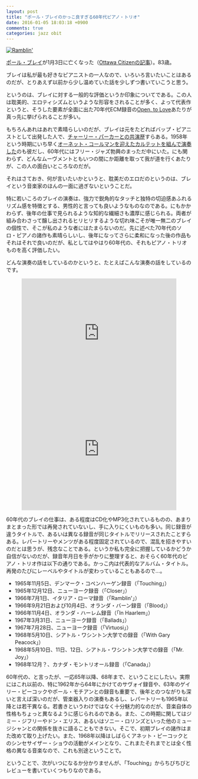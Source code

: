 ```yaml
---
layout: post
title: "ポール・ブレイのかっこ良すぎる60年代ピアノ・トリオ"
date: 2016-01-05 18:03:18 +0900
comments: true
categories: jazz obit
---
```

<a href="http://www.amazon.co.jp/exec/obidos/ASIN/B003VL9KQ0/myhumangetsme-22/ref=nosim/" name="amazletlink" target="_blank"><img src="http://ecx.images-amazon.com/images/I/51z7RKRSrnL.jpg" alt="Ramblin'" style="border: none;" /></a>

<a href="https://ja.wikipedia.org/wiki/%E3%83%9D%E3%83%BC%E3%83%AB%E3%83%BB%E3%83%96%E3%83%AC%E3%82%A4">ポール・ブレイ</a>が1月3日に亡くなった（<a href="http://ottawacitizen.com/entertainment/music/jazzblog/r-i-p-paul-bley">Ottawa Citizenの記事</a>）。83歳。

ブレイは私が最も好きなピアニストの一人なので、いろいろ言いたいことはあるのだが、とりあえず以前から少し温めていた話を少しずつ書いていこうと思う。

<!--more-->

というのは、ブレイに対する一般的な評価というか印象についてである。この人は耽美的、エロティシズムというような形容をされることが多く、よって代表作というと、そうした要素が全面に出た70年代ECM録音の<a href="http://www.amazon.co.jp/exec/obidos/ASIN/B001BOX2WC/myhumangetsme-22/ref=nosim/" name="amazletlink" target="_blank">Open, to Love</a>あたりが真っ先に挙げられることが多い。

もちろんあれはあれで素晴らしいのだが、ブレイは元をたどればバップ・ピアニストとして出発した人で、<a href="http://www.amazon.co.jp/exec/obidos/ASIN/B00000AFBR/myhumangetsme-22/ref=nosim/" name="amazletlink" target="_blank">チャーリー・パーカーとの共演歴</a>すらある。1958年という時期にいち早く<a href="http://www.amazon.co.jp/exec/obidos/ASIN/B00O6IIGY4/myhumangetsme-22/ref=nosim/" name="amazletlink" target="_blank">オーネット・コールマンを迎えたカルテットを組んで演奏した</a>のも彼だし、60年代にはフリー・ジャズ勃興のまっただ中にいた。にも関わらず、どんなムーヴメントともいつの間にか距離を取って我が道を行くあたりが、この人の面白いところなのだが。

それはさておき、何が言いたいかというと、耽美だのエロだのというのは、ブレイという音楽家のほんの一面に過ぎないということだ。

特に若いころのブレイの演奏は、強力で鋭角的なタッチと独特の切迫感あふれるリズム感を特徴とする、男性的と言っても良いようなものなのである。にもかかわらず、後年の仕事で見られるような知的な繊細さも濃厚に感じられる。両者が組み合わさって醸し出されるヒリヒリするような切れ味こそが唯一無二のブレイの個性で、そこが私のような者にはたまらないのだ。先に述べた70年代のソロ・ピアノの諸作も素晴らしいし、後年になってさらに柔和になった後の作品もそれはそれで良いのだが、私としてはやはり60年代の、それもピアノ・トリオものを高く評価したい。

どんな演奏の話をしているのかというと、たとえばこんな演奏の話をしているのです。

<div style="text-align: center;">
<iframe width="420" height="315" src="https://www.youtube.com/embed/KdeoolQnwqA" frameborder="0" allowfullscreen></iframe>

<iframe width="420" height="315" src="https://www.youtube.com/embed/2LRjNR777jY" frameborder="0" allowfullscreen></iframe>
</div>

60年代のブレイの仕事は、ある程度はCD化やMP3化されているものの、あまりまとまった形では再発されていないし、手に入りにくいものも多い。同じ録音が違うタイトルで、あるいは異なる録音が同じタイトルでリリースされたことすらある。レパートリーやメンツがある程度固定されているので、混乱を招きやすいのだとは思うが、残念なことである。というか私も完全に把握しているかどうか自信がないのだが、録音年月日を手がかりに整理すると、おそらく60年代のピアノ・トリオ作は以下の通りである。かっこ内は代表的なアルバム・タイトル。再発のたびにレーベルやタイトルが変わっていることもあるので…。

* 1965年11月5日、デンマーク・コペンハーゲン録音（「Touching」）
* 1965年12月12日、ニューヨーク録音（「Closer」）
* 1966年7月1日、イタリア・ローマ録音（「Ramblin'」）
* 1966年9月21日および10月4日、オランダ・バーン録音（「Blood」）
* 1966年11月4日、オランダ・ハーレム録音（「In Haarlem」）
* 1967年3月31日、ニューヨーク録音（「Ballads」）
* 1967年7月28日、ニューヨーク録音（「Virtuosi」）
* 1968年5月10日、シアトル・ワシントン大学での録音（「With Gary Peacock」）
* 1968年5月10日、11日、12日、シアトル・ワシントン大学での録音（「Mr. Joy」）
* 1968年12月？、カナダ・モントリオール録音（「Canada」）

60年代の、と言ったが、一応65年以降、68年まで、ということにしたい。実際にはこれ以前の、特に1962年から64年にかけてのサヴォイ録音や、63年のゲイリー・ピーコックやポール・モチアンとの録音も重要で、後年とのつながりも深いと言えば深いのだが、管楽器入りの演奏もあるし、レパートリーも1965年以降とは若干異なる。若書きというわけではなく十分魅力的なのだが、音楽自体の性格もちょっと異なるように感じられるのである。また、この時期に関してはジミー・ジフリーやドン・エリス、あるいはソニー・ロリンズといった他のミュージシャンとの関係を抜きに語ることもできない。そこで、初期ブレイの諸作はまた改めて取り上げたい。また、1968年以降はしばらくアネット・ピーコックとのシンセサイザー・ショウの活動がメインとなり、これまたそれまでとは全く性格の異なる音楽なので、これも別途ということで。

ということで、次がいつになるか分かりませんが、「Touching」からちびちびとレビューを書いていくつもりなのである。

